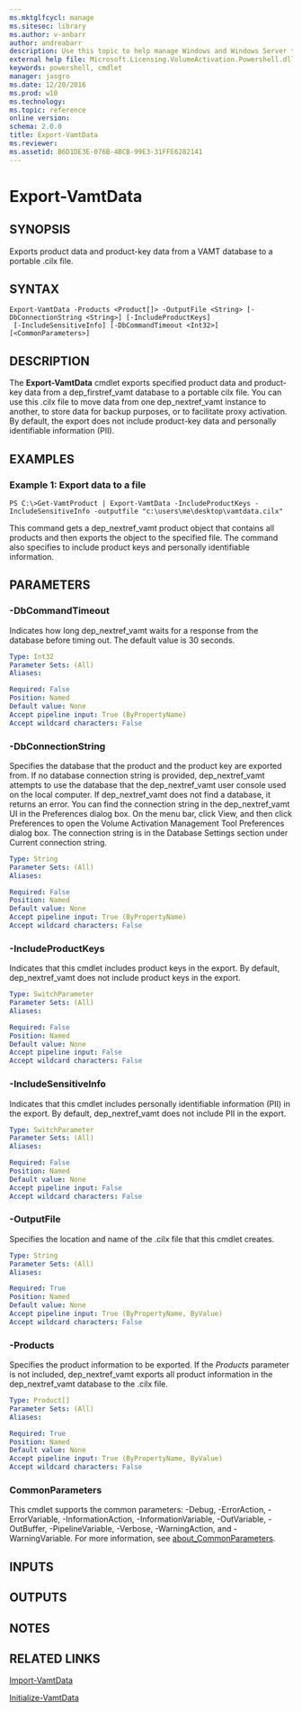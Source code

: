 ```yaml
---
ms.mktglfcycl: manage
ms.sitesec: library
ms.author: v-anbarr
author: andreabarr
description: Use this topic to help manage Windows and Windows Server technologies with Windows PowerShell.
external help file: Microsoft.Licensing.VolumeActivation.Powershell.dll-Help.xml
keywords: powershell, cmdlet
manager: jasgro
ms.date: 12/20/2016
ms.prod: w10
ms.technology: 
ms.topic: reference
online version: 
schema: 2.0.0
title: Export-VamtData
ms.reviewer:
ms.assetid: B6D1DE3E-076B-4BCB-99E3-31FFE6282141
---
```


# Export-VamtData

## SYNOPSIS
Exports product data and product-key data from a VAMT database to a portable .cilx file.

## SYNTAX

```
Export-VamtData -Products <Product[]> -OutputFile <String> [-DbConnectionString <String>] [-IncludeProductKeys]
 [-IncludeSensitiveInfo] [-DbCommandTimeout <Int32>] [<CommonParameters>]
```

## DESCRIPTION
The **Export-VamtData** cmdlet exports specified product data and product-key data from a dep_firstref_vamt database to a portable cilx file.
You can use this .cilx file to move data from one dep_nextref_vamt instance to another, to store data for backup purposes, or to facilitate proxy activation.
By default, the export does not include product-key data and personally identifiable information (PII).

## EXAMPLES

### Example 1: Export data to a file
```
PS C:\>Get-VamtProduct | Export-VamtData -IncludeProductKeys -IncludeSensitiveInfo -outputfile "c:\users\me\desktop\vamtdata.cilx"
```

This command gets a dep_nextref_vamt product object that contains all products and then exports the object to the specified file.
The command also specifies to include product keys and personally identifiable information.

## PARAMETERS

### -DbCommandTimeout
Indicates how long dep_nextref_vamt waits for a response from the database before timing out.
The default value is 30 seconds.

```yaml
Type: Int32
Parameter Sets: (All)
Aliases: 

Required: False
Position: Named
Default value: None
Accept pipeline input: True (ByPropertyName)
Accept wildcard characters: False
```

### -DbConnectionString
Specifies the database that the product and the product key are exported from.
If no database connection string is provided, dep_nextref_vamt attempts to use the database that the dep_nextref_vamt user console used on the local computer.
If dep_nextref_vamt does not find a database, it returns an error.
You can find the connection string in the dep_nextref_vamt UI in the Preferences dialog box.
On the menu bar, click View, and then click Preferences to open the Volume Activation Management Tool Preferences dialog box.
The connection string is in the Database Settings section under Current connection string.

```yaml
Type: String
Parameter Sets: (All)
Aliases: 

Required: False
Position: Named
Default value: None
Accept pipeline input: True (ByPropertyName)
Accept wildcard characters: False
```

### -IncludeProductKeys
Indicates that this cmdlet includes product keys in the export.
By default, dep_nextref_vamt does not include product keys in the export.

```yaml
Type: SwitchParameter
Parameter Sets: (All)
Aliases: 

Required: False
Position: Named
Default value: None
Accept pipeline input: False
Accept wildcard characters: False
```

### -IncludeSensitiveInfo
Indicates that this cmdlet includes personally identifiable information (PII) in the export.
By default, dep_nextref_vamt does not include PII in the export.

```yaml
Type: SwitchParameter
Parameter Sets: (All)
Aliases: 

Required: False
Position: Named
Default value: None
Accept pipeline input: False
Accept wildcard characters: False
```

### -OutputFile
Specifies the location and name of the .cilx file that this cmdlet creates.

```yaml
Type: String
Parameter Sets: (All)
Aliases: 

Required: True
Position: Named
Default value: None
Accept pipeline input: True (ByPropertyName, ByValue)
Accept wildcard characters: False
```

### -Products
Specifies the product information to be exported.
If the *Products* parameter is not included, dep_nextref_vamt exports all product information in the dep_nextref_vamt database to the .cilx file.

```yaml
Type: Product[]
Parameter Sets: (All)
Aliases: 

Required: True
Position: Named
Default value: None
Accept pipeline input: True (ByPropertyName, ByValue)
Accept wildcard characters: False
```

### CommonParameters
This cmdlet supports the common parameters: -Debug, -ErrorAction, -ErrorVariable, -InformationAction, -InformationVariable, -OutVariable, -OutBuffer, -PipelineVariable, -Verbose, -WarningAction, and -WarningVariable. For more information, see [about_CommonParameters](http://go.microsoft.com/fwlink/?LinkID=113216).

## INPUTS

## OUTPUTS

## NOTES

## RELATED LINKS

[Import-VamtData](./Import-VamtData.md)

[Initialize-VamtData](./Initialize-VamtData.md)

